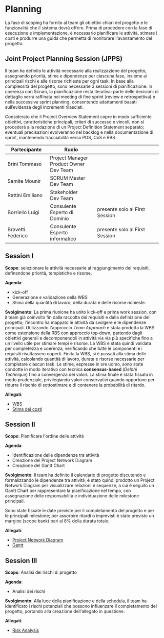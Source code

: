 # Planning
La fase di scoping ha fornito al team gli obiettivi chiari del progetto e le funzionalità che il sistema dovrà offrire.
Prima di procedere con la fase di esecuzione e implementazione, è necessario pianificare le attività, stimare i costi e produrre una guida che permetta di monitorare l'avanzamento del progetto.

## Joint Project Planning Session (JPPS)
Il team ha definito le attività necessarie alla realizzazione del progetto, assegnando priorità, stime e dipendenze per ciascuna fase, insieme ai principali rischi e alle risorse richieste per ogni task. In base alla complessità del progetto, sono necessarie 3 sessioni di pianificazione. In coerenza con Scrum, la pianificazione resta iterativa: parte delle decisioni di dettaglio verrà raffinata nei meeting di fine sprint (review e retrospettiva) e nella successiva sprint planning, consentendo adattamenti basati sull’evidenza degli incrementi rilasciati.

Considerato che il Project Overview Statement copre in modo sufficiente obiettivi, caratteristiche principali, criteri di successo e vincoli, non si procederà alla redazione di un Project Definition Statement separato; eventuali precisazioni evolveranno nel backlog e nella documentazione di sprint, mantenendo tracciabilità verso POS, CoS e RBS.

| Partecipante      | Ruolo         |    |
| ------------      | -----         | -- |
| Brini Tommaso     | Project Manager <br> Product Owner <br> Dev Team ||
| Samite Mounir     | SCRUM Master <br> Dev Team  ||
| Rattini Emiliano  | Stakeholder <br> Dev Team   ||
| Borriello Luigi   | Consulente <br> Esperto di Dominio | presente solo al First Session  |
| Bravetti Federico | Consulente <br> Esperto informatico | presente solo al First Session |

## Session I

**Scopo**: selezionare le attività necessarie al raggiungimento dei requisiti, definendone priorità, tempistiche e risorse.

**Agenda**: 
- kick-off
- Generazione e validazione della WBS
- Stima della quantità di lavoro, della durata e delle risorse richieste.

**Svolgimento**:
La prima riunione ha unito kick‑off e prima work session, con il team già coinvolto fin dalla raccolta dei requisiti e dalla definizione del progetto; l’incontro ha mappato le attività da svolgere e le dipendenze principali. Utilizzando l'approccio *Team Approach* è stata prodotta la WBS come estensione della RBS con approccio top‑down, partendo dagli obiettivi generali e decomponendoli in attività via via più specifiche fino a un livello utile per stimare tempi e risorse. La WBS è stata quindi validata per completezza e coerenza, verificando che tutte le componenti e i requisiti risultassero coperti.
Finita la WBS, si è passati alla stima delle attività, calcolando quantità di lavoro, durata e risorse necessarie per completare ciascun task. Le stime, espresse in ore uomo, sono state condotte in modo iterativo con tecnica **consensus-based** (*Delphi Technique*) fino a convergenza dei valori. La stima finale è stata fissata in modo prudenziale, privilegiando valori conservativi quando opportuno per ridurre il rischio di sottostimare e di contenere la probabilità di ritardo.

**Allegati**:
- [WBS](allegati/08-WBS.md)
- [Stima dei costi](allegati/09-StimaCosti.md)

## Session II
**Scopo**: Pianificare l'ordine delle attività

**Agenda**: 
- Identificazione delle dipendenze tra attività
- Creazione del Project Network Diagram
- Creazione del Gantt Chart

**Svolgimento**:
Il team ha definito il calendario di progetto discutendo e formalizzando le dipendenze tra attività; è stato quindi prodotto un Project Network Diagram per visualizzare relazioni e sequenze, a cui è seguito un Gantt Chart per rappresentare la pianificazione nel tempo, con assegnazione delle responsabilità e individuazione delle milestone principali.

Sono state fissate le date previste per il completamento del progetto e per le principali milestone; per assorbire ritardi o imprevisti è stato previsto un margine (scope bank) pari al 8% della durata totale.

**Allegati**:
- [Project Network Diagram](allegati/10-PND.md)
- [Gantt](allegati/11-Gantt.md)

## Session III
**Scopo**: Analisi dei rischi di progetto

**Agenda**: 
- Analisi dei rischi

**Svolgimento**:
Alla luce della pianificazione e della schedula, il team ha identificato i rischi potenziali che possono influenzare il completamento del progetto, portando alla creazione dell'allegato in questione.

**Allegati**:
- [Risk Analysis](allegati/07-RiskAnalysis)